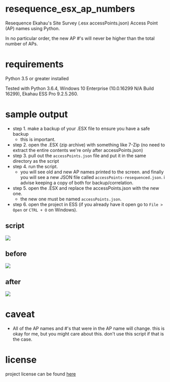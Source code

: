 # resequence_esx_ap_numbers

Resequence Ekahau's Site Survey (.esx accessPoints.json) Access Point (AP) names using Python.

In no particular order, the new AP #'s will never be higher than the total number of APs.

# requirements

Python 3.5 or greater installed

Tested with Python 3.6.4, Windows 10 Enterprise (10.0.16299 N/A Build 16299), Ekahau ESS Pro 9.2.5.260. 

# sample output

- step 1. make a backup of your .ESX file to ensure you have a safe backup
  - this is important.
- step 2. open the .ESX (zip archive) with something like 7-Zip (no need to extract the entire contents we're only after accessPoints.json)
- step 3. pull out the `accessPoints.json` file and put it in the same directory as the script
- step 4. run the script. 
  - you will see old and new AP names printed to the screen. and finally you will see a new JSON file called `accessPoints-resequenced.json`. i advise keeping a copy of both for backup/correlation.
- step 5. open the .ESX and replace the accessPoints.json with the new one. 
  - the new one must be named `accessPoints.json`.
- step 6. open the project in ESS (if you already have it open go to `File > Open` or `CTRL + O` on Windows).

## script

![](https://github.com/joshschmelzle/resequence_esx_ap_numbers/blob/master/resequenceAPs.png)

## before

![](https://github.com/joshschmelzle/resequence_esx_ap_numbers/blob/master/aruba325before.PNG)

## after

![](https://github.com/joshschmelzle/resequence_esx_ap_numbers/blob/master/aruba325after.PNG)

# caveat

- All of the AP names and #'s that were in the AP name will change. this is okay for me, but you might care about this. don't use this script if that is the case.

# license

project license can be found [here](https://github.com/joshschmelzle/netsh_quality_to_dbm/blob/master/LICENSE)
